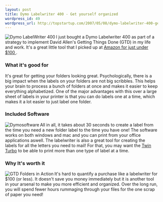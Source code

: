 ```yaml
--- 
layout: post
title: Dymo Labelwriter 400 - Get yourself organized
wordpress_id: 49
wordpress_url: http://topstartup.com/2007/05/08/dymo-labelwriter-400-get-yourself-organized/
---
```

<a href="http://topstartup.com/2007/05/08/dymo-labelwriter-400-get-yourself-organized/dsc01694jpg/" rel="attachment wp-att-51" title="Dymo LabelWriter 400"><img src="http://topstartup.com/wp-content/uploads/2007/05/dsc01694.thumbnail.jpg" alt="Dymo LabelWriter 400" align="left" /></a>I just bought a Dymo Labelwriter 400 as part of a strategy to implement David Allen's Getting Things Done (GTD) in my life and work. It's a great little tool that I picked up at <a href="http://www.amazon.com/gp/redirect.html%3FASIN=B0009KRY6Y%26tag=topstartup-20%26lcode=xm2%26cID=2025%26ccmID=165953%26location=/o/ASIN/B0009KRY6Y%253FSubscriptionId=1N9AHEAQ2F6SVD97BE02">Amazon for just under $100 </a>.
<h3>What it's good for</h3>
It's great for getting your folders looking great. Psychologically, there is a big impact when the labels on your folders are not big scribbles. This helps your brain to process a bunch of folders at once and makes it easier to keep everything alphabetized. One of the major advantages with this over a large sheet of labels in your printer is that you can do labels one at a time, which makes it a lot easier to just label one folder.
<h3>Included Software</h3>
<a href="http://topstartup.com/wp-content/uploads/2007/05/dymosoftware.png"><img src="http://topstartup.com/wp-content/uploads/2007/05/dymosoftware_small.thumbnail.png" alt="Dymosoftware" align="left" /></a>All in all, it takes about 30 seconds to create a label from the time you need a new folder label to the time you have one! The software works on both windows and mac and you can print from your office applications aswell. The labelwriter is also a great tool for creating the labels for all the letters you need to mail! For that, you may want the <a href="http://www.amazon.com/gp/redirect.html%3FASIN=B0009VU7QC%26tag=topstartup-20%26lcode=xm2%26cID=2025%26ccmID=165953%26location=/o/ASIN/B0009VU7QC%253FSubscriptionId=1N9AHEAQ2F6SVD97BE02">Twin Turbo</a> to be able to print more than one type of label at a time.
<h3>Why It's worth it</h3>
<a href="http://topstartup.com/2007/05/08/dymo-labelwriter-400-get-yourself-organized/dsc01693jpg-2/" rel="attachment wp-att-52" title="GTD Folders in Action"><img src="http://topstartup.com/wp-content/uploads/2007/05/dsc01693.thumbnail.jpg" alt="GTD Folders in Action" align="left" /></a>It's hard to quantify a purchase like a labelwriter for $100 (or less). It doesn't save you money immediately but it is another tool in your arsenal to make you more efficient and organized. Over the long run, you will spend fewer hours rummaging through your  files for the one scrap of paper you need!
